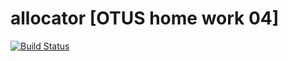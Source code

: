 # allocator [OTUS home work 04]
[![Build Status](https://travis-ci.org/SergeiNA/allocator_otus_04.svg?branch=master)](https://travis-ci.org/SergeiNA/allocator_otus_04)
